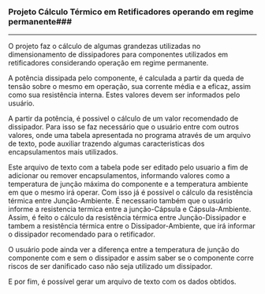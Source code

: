 ### Projeto Cálculo Térmico em Retificadores operando em regime permanente###

---

O projeto faz o cálculo de algumas grandezas utilizadas no dimensionamento de dissipadores para componentes utilizados em retificadores considerando operação em regime permanente.

A potência dissipada pelo componente, é calculada a partir da queda de tensão sobre o mesmo em operação, sua corrente média e a eficaz, assim como sua resistência interna. Estes valores devem ser informados pelo usuário.

A partir da potência, é possivel o cálculo de um valor recomendado de dissipador. Para isso se faz necessário que o usuário entre com outros valores, onde
uma tabela apresentada no programa através de um arquivo de texto, pode auxiliar trazendo algumas caracteristicas dos encapsulamentos mais utilizados.

Este arquivo de texto com a tabela pode ser editado pelo usuario a fim de adicionar ou remover encapsulamentos, informando valores como a temperatura de junção máxima do componente e a temperatura ambiente em que o mesmo irá operar. Com isso já é possivel o cálculo da resistência térmica entre Junção-Ambiente.
É necessario também que o usuário informe a resistencia termica entre a junção-Cápsula e Cápsula-Ambiente.
Assim, é feito o cálculo da resistência térmica entre Junção-Dissipador e tambem a resistência térmica entre o Dissipador-Ambiente, que irá informar o dissipador recomendado para o retificador.

O usuário pode ainda ver a diferença entre a temperatura de junção do componente com e sem o dissipador e assim saber se o componente corre riscos de ser danificado caso não seja utilizado um dissipador.

E por fim, é possível gerar um arquivo de texto com os dados obtidos.
